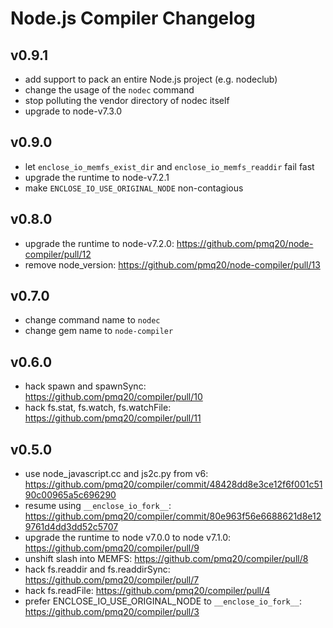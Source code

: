 # Node.js Compiler Changelog

## v0.9.1

* add support to pack an entire Node.js project (e.g. nodeclub)
* change the usage of the `nodec` command
* stop polluting the vendor directory of nodec itself
* upgrade to node-v7.3.0

## v0.9.0

* let `enclose_io_memfs_exist_dir` and `enclose_io_memfs_readdir` fail fast
* upgrade the runtime to node-v7.2.1
* make `ENCLOSE_IO_USE_ORIGINAL_NODE` non-contagious

## v0.8.0

* upgrade the runtime to node-v7.2.0: https://github.com/pmq20/node-compiler/pull/12
* remove node_version: https://github.com/pmq20/node-compiler/pull/13

## v0.7.0

* change command name to `nodec`
* change gem name to `node-compiler`

## v0.6.0

* hack spawn and spawnSync: https://github.com/pmq20/compiler/pull/10
* hack fs.stat, fs.watch, fs.watchFile: https://github.com/pmq20/compiler/pull/11

## v0.5.0

* use node_javascript.cc and js2c.py from v6: https://github.com/pmq20/compiler/commit/48428dd8e3ce12f6f001c5190c00965a5c696290
* resume using `__enclose_io_fork__`: https://github.com/pmq20/compiler/commit/80e963f56e6688621d8e129761d4dd3dd52c5707
* upgrade the runtime to node v7.0.0 to node v7.1.0: https://github.com/pmq20/compiler/pull/9
* unshift slash into MEMFS: https://github.com/pmq20/compiler/pull/8
* hack fs.readdir and fs.readdirSync: https://github.com/pmq20/compiler/pull/7
* hack fs.readFile: https://github.com/pmq20/compiler/pull/4
* prefer ENCLOSE_IO_USE_ORIGINAL_NODE to `__enclose_io_fork__`: https://github.com/pmq20/compiler/pull/3

